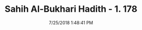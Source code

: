 ---
title        : "Sahih Al-Bukhari Hadith - 1. 178"
date         : 7/25/2018 1:48:41 PM
draft        : false
type         : "hadith"
layout       : "hadith"
BookCode     : "SHB"
VolumeNumber : "1"
HadithNumber : "178"
categories  :  ["Ablution-When ablution is necessary and not"]
tags  :  ["Ali"]
---